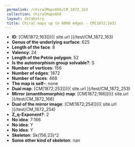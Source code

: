 ```yaml
--- 
 permalink: /chiralMaps6kE/CM_1872_163 
 collection: chiralMaps6kE
 layout: dataEntry
 title: Chiral maps up to 6000 edges - CM[1872;163]
---
```


- **ID**: [CM[1872;163]]({{ site.url }}/test/CM_1872_163)
- **Genus of the underlying surface**: 625
- **Length of the face**: 8
- **Valency**: 24
- **Length of the Petrie polygon**: 52
- **Is the automorphism group solvable?**: S
- **Number of vertices**: 156
- **Number of edges**: 1872
- **Number of faces**: 468
- **The map is self-**: none
- **Dual map**: [CM[1872;253]]({{ site.url }}/test/CM_1872_253)
- **Mirror (enantihomorphic) map**: [CM[1872;166]]({{ site.url }}/test/CM_1872_166)
- **Dual of the mirror image**: [CM[1872;254]]({{ site.url }}/test/CM_1872_254)
- **Z_q-Exponent?**: 2
- **No idea**:  7:166
- **No idea**: Y
- **No idea**: Y
- **Skeleton**: Sk(156;23)^2
- **Some other kind of skeleton**: nan
